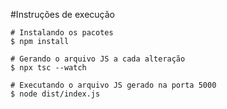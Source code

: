 #Instruções de execução

```console
# Instalando os pacotes
$ npm install

# Gerando o arquivo JS a cada alteração
$ npx tsc --watch

# Executando o arquivo JS gerado na porta 5000
$ node dist/index.js
```